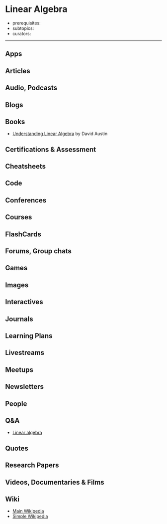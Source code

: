 # Linear Algebra

- prerequisites:
- subtopics:
- curators:

------

## Apps

## Articles

## Audio, Podcasts

## Blogs

## Books

- [Understanding Linear Algebra](http://merganser.math.gvsu.edu/david/linear.algebra/ula/ula/ula.html) by David Austin

## Certifications & Assessment

## Cheatsheets

## Code

## Conferences

## Courses

## FlashCards

## Forums, Group chats

## Games

## Images

## Interactives

## Journals

## Learning Plans

## Livestreams

## Meetups

## Newsletters

## People

## Q&A

- [Linear algebra](https://www.quora.com/topic/Linear-Algebra)

## Quotes

## Research Papers

## Videos, Documentaries & Films

## Wiki

- [Main Wikipedia](https://en.wikipedia.org/wiki/Linear_algebra)
- [Simple Wikipedia](https://simple.wikipedia.org/wiki/Linear_algebra)

